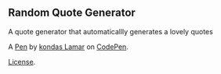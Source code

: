 Random Quote Generator
----------------------
A quote generator that automaticallly generates a lovely  quotes

A [Pen](https://codepen.io/wiz_harley/pen/NyzwmL) by [kondas Lamar](https://codepen.io/wiz_harley) on [CodePen](https://codepen.io).

[License](https://codepen.io/wiz_harley/pen/NyzwmL/license).